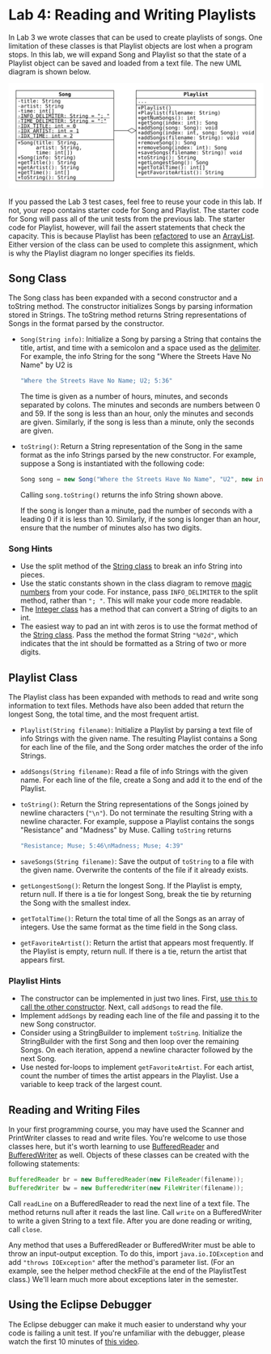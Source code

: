 # Lab 4: Reading and Writing Playlists

In Lab 3 we wrote classes that can be used to create playlists of songs.
One limitation of these classes is that Playlist objects are lost when a program stops.
In this lab, we will expand Song and Playlist so that the state of a Playlist object can be saved and loaded from a text file.
The new UML diagram is shown below.

![UML](./uml.svg)

If you passed the Lab 3 test cases, feel free to reuse your code in this lab.
If not, your repo contains starter code for Song and Playlist.
The starter code for Song will pass all of the unit tests from the previous lab.
The starter code for Playlist, however, will fail the assert statements that check the capacity.
This is because Playlist has been [refactored](https://en.wikipedia.org/wiki/Code_refactoring) to use an [ArrayList](https://docs.oracle.com/en/java/javase/11/docs/api/java.base/java/util/ArrayList.html).
Either version of the class can be used to complete this assignment, which is why the Playlist diagram no longer specifies its fields.

## Song Class

The Song class has been expanded with a second constructor and a toString method.
The constructor initializes Songs by parsing information stored in Strings.
The toString method returns String representations of Songs in the format parsed by the constructor.

* `Song(String info)`: Initialize a Song by parsing a String that contains the title, artist, and time with a semicolon and a space used as the [delimiter](https://en.wikipedia.org/wiki/Delimiter).
For example, the info String for the song "Where the Streets Have No Name" by U2 is

  ```java
  "Where the Streets Have No Name; U2; 5:36"
  ```

  The time is given as a number of hours, minutes, and seconds separated by colons.
  The minutes and seconds are numbers between 0 and 59.
  If the song is less than an hour, only the minutes and seconds are given.
  Similarly, if the song is less than a minute, only the seconds are given.

* `toString()`: Return a String representation of the Song in the same format as the info Strings parsed by the new constructor.
For example, suppose a Song is instantiated with the following code:

  ```java
  Song song = new Song("Where the Streets Have No Name", "U2", new int[] {36, 5});
  ```

  Calling `song.toString()` returns the info String shown above.

  If the song is longer than a minute, pad the number of seconds with a leading 0 if it is less than 10.
  Similarly, if the song is longer than an hour, ensure that the number of minutes also has two digits.

### Song Hints

* Use the split method of the [String class](https://docs.oracle.com/en/java/javase/11/docs/api/java.base/java/lang/String.html) to break an info String into pieces.
* Use the static constants shown in the class diagram to remove [magic numbers](https://en.wikipedia.org/wiki/Magic_number_(programming)) from your code.
For instance, pass `INFO_DELIMITER` to the split method, rather than `"; "`.
This will make your code more readable.
* The [Integer class](https://docs.oracle.com/en/java/javase/11/docs/api/java.base/java/lang/Integer.html) has a method that can convert a String of digits to an int.
* The easiest way to pad an int with zeros is to use the format method of the [String class](https://docs.oracle.com/en/java/javase/11/docs/api/java.base/java/lang/String.html).
Pass the method the format String `"%02d"`, which indicates that the int should be formatted as a String of two or more digits.

## Playlist Class

The Playlist class has been expanded with methods to read and write song information to text files.
Methods have also been added that return the longest Song, the total time, and the most frequent artist.

* `Playlist(String filename)`: Initialize a Playlist by parsing a text file of info Strings with the given name.
The resulting Playlist contains a Song for each line of the file, and the Song order matches the order of the info Strings.

* `addSongs(String filename)`: Read a file of info Strings with the given name.
For each line of the file, create a Song and add it to the end of the Playlist.

* `toString()`: Return the String representations of the Songs joined by newline characters (`"\n"`).
Do not terminate the resulting String with a newline character.
For example, suppose a Playlist contains the songs "Resistance" and "Madness" by Muse.
Calling `toString` returns

  ```java
  "Resistance; Muse; 5:46\nMadness; Muse; 4:39"
  ```

* `saveSongs(String filename)`: Save the output of `toString` to a file with the given name.
Overwrite the contents of the file if it already exists.

* `getLongestSong()`: Return the longest Song.
If the Playlist is empty, return null.
If there is a tie for longest Song, break the tie by returning the Song with the smallest index.

* `getTotalTime()`: Return the total time of all the Songs as an array of integers.
Use the same format as the time field in the Song class.

* `getFavoriteArtist()`: Return the artist that appears most frequently.
If the Playlist is empty, return null.
If there is a tie, return the artist that appears first.

### Playlist Hints

* The constructor can be implemented in just two lines.
First, [use `this` to call the other constructor](https://docs.oracle.com/javase/tutorial/java/javaOO/thiskey.html).
Next, call `addSongs` to read the file.
* Implement `addSongs` by reading each line of the file and passing it to the new Song constructor.
* Consider using a StringBuilder to implement `toString`.
Initialize the StringBuilder with the first Song and then loop over the remaining Songs.
On each iteration, append a newline character followed by the next Song.
* Use nested for-loops to implement `getFavoriteArtist`.
For each artist, count the number of times the artist appears in the Playlist.
Use a variable to keep track of the largest count.

## Reading and Writing Files

In your first programming course, you may have used the Scanner and PrintWriter classes to read and write files.
You're welcome to use those classes here, but it's worth learning to use [BufferedReader](https://docs.oracle.com/en/java/javase/11/docs/api/java.base/java/io/BufferedReader.html) and [BufferedWriter](https://docs.oracle.com/en/java/javase/11/docs/api/java.base/java/io/BufferedWriter.html) as well.
Objects of these classes can be created with the following statements:

```java
BufferedReader br = new BufferedReader(new FileReader(filename));
BufferedWriter bw = new BufferedWriter(new FileWriter(filename));
```

Call `readLine` on a BufferedReader to read the next line of a text file.
The method returns null after it reads the last line.
Call `write` on a BufferedWriter to write a given String to a text file.
After you are done reading or writing, call `close`.

Any method that uses a BufferedReader or BufferedWriter must be able to throw an input-output
exception.
To do this, import `java.io.IOException` and add `"throws IOException"` after the method's parameter list.
(For an example, see the helper method checkFile at the end of the PlaylistTest class.)
We'll learn much more about exceptions later in the semester.

## Using the Eclipse Debugger

The Eclipse debugger can make it much easier to understand why your code is failing a unit test.
If you're unfamiliar with the debugger, please watch the first 10 minutes of [this video](https://www.youtube.com/watch?v=9gAjIQc4bPU).
